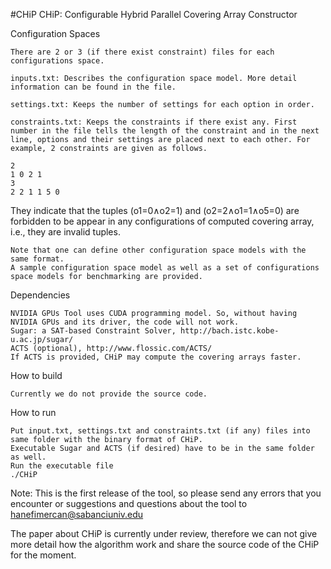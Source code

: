
#CHiP
CHiP: Configurable Hybrid Parallel Covering Array Constructor

Configuration Spaces

    There are 2 or 3 (if there exist constraint) files for each configurations space.

    inputs.txt: Describes the configuration space model. More detail information can be found in the file.

    settings.txt: Keeps the number of settings for each option in order.

    constraints.txt: Keeps the constraints if there exist any. First number in the file tells the length of the constraint and in the next line, options and their settings are placed next to each other. For example, 2 constraints are given as follows.

    2
    1 0 2 1
    3
    2 2 1 1 5 0

They indicate that the tuples (o1=0∧o2=1) and (o2=2∧o1=1∧o5=0) are forbidden to be appear in any configurations of computed covering array, i.e., they are invalid tuples.

    Note that one can define other configuration space models with the same format.
    A sample configuration space model as well as a set of configurations space models for benchmarking are provided.

Dependencies

    NVIDIA GPUs Tool uses CUDA programming model. So, without having NVIDIA GPUs and its driver, the code will not work.
    Sugar: a SAT-based Constraint Solver, http://bach.istc.kobe-u.ac.jp/sugar/
    ACTS (optional), http://www.flossic.com/ACTS/
    If ACTS is provided, CHiP may compute the covering arrays faster.

How to build

    Currently we do not provide the source code.

How to run

    Put input.txt, settings.txt and constraints.txt (if any) files into same folder with the binary format of CHiP.
    Executable Sugar and ACTS (if desired) have to be in the same folder as well.
    Run the executable file
    ./CHiP

Note: This is the first release of the tool, so please send any errors that you encounter or suggestions and questions about the tool to hanefimercan@sabanciuniv.edu

The paper about CHiP is currently under review, therefore we can not give more detail how the algorithm work and share the source code of the CHiP for the moment.
